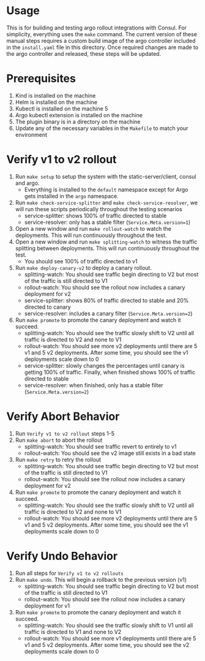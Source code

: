# Usage
This is for building and testing argo rollout integrations with Consul. For simplicity, everything uses the `make` command. The current version of these manual steps requires a custom build image of the argo controller included in the `install.yaml` file in this directory. Once required changes are made to the argo controller and released, these steps will be updated.

# Prerequisites
1. Kind is installed on the machine
2. Helm is installed on the machine
3. Kubectl is installed on the machine 5
4. Argo kubectl extension is installed on the machine
5. The plugin binary is in a directory on the machine
6. Update any of the necessary variables in the `Makefile` to match your environment

# Verify v1 to v2 rollout
1. Run `make setup` to setup the system with the static-server/client, consul and argo.
   - Everything is installed to the `default` namespace except for Argo gets installed in the `argo` namespace.
2. Run `make check-service-splitter` and `make check-service-resolver`, we will run these scripts periodically throughout the testing scenarios
   - service-splitter: shows 100% of traffic directed to stable
   - service-resolver: only has a stable filter (`Service.Meta.version=1`)
3. Open a new window and run `make rollout-watch` to watch the deployments. This will run continuously throughout the test.
4. Open a new window and run `make splitting-watch` to witness the traffic splitting between deployments. This will run continuously throughout the test.
   - You should see 100% of traffic directed to v1
5. Run `make deploy-canary-v2` to deploy a canary rollout.
   - splitting-watch: You should see traffic begin directing to V2 but most of the traffic is still directed to V1
   - rollout-watch: You should see the rollout now includes a canary deployment for v2
   - service-splitter: shows 80% of traffic directed to stable and 20% directed to canary
   - service-resolver: includes a canary filter (`Service.Meta.version=2`)
6. Run `make promote` to promote the canary deployment and watch it succeed.
   - splitting-watch: You should see the traffic slowly shift to V2 until all traffic is directed to V2 and none to V1
   - rollout-watch: You should see more v2 deployments until there are 5 v1 and 5 v2 deployments. After some time, you should see the v1 deployments scale down to 0
   - service-splitter: slowly changes the percentages until canary is getting 100% of traffic. Finally, when finished shows 100% of traffic directed to stable
   - service-resolver: when finished, only has a stable filter (`Service.Meta.version=2`)

# Verify Abort Behavior
1. Run `Verify v1 to v2 rollout` steps 1-5
2. Run `make abort` to abort the rollout
   - splitting-watch: You should see traffic revert to entirely to v1
   - rollout-watch: You should see the v2 image still exists in a bad state
3. Run `make retry` to retry the rollout
   - splitting-watch: You should see traffic begin directing to V2 but most of the traffic is still directed to V1
   - rollout-watch: You should see the rollout now includes a canary deployment for v2
4. Run `make promote` to promote the canary deployment and watch it succeed.
   - splitting-watch: You should see the traffic slowly shift to V2 until all traffic is directed to V2 and none to V1
   - rollout-watch: You should see more v2 deployments until there are 5 v1 and 5 v2 deployments. After some time, you should see the v1 deployments scale down to 0

# Verify Undo Behavior
1. Run all steps for `Verify v1 to v2 rollouts`
2. Run `make undo`. This will begin a rollback to the previous version (v1)
   - splitting-watch: You should see traffic begin directing to V2 but most of the traffic is still directed to V1
   - rollout-watch: You should see the rollout now includes a canary deployment for v1
3. Run `make promote` to promote the canary deployment and watch it succeed.
   - splitting-watch: You should see the traffic slowly shift to V1 until all traffic is directed to V1 and none to V2
   - rollout-watch: You should see more v1 deployments until there are 5 v1 and 5 v2 deployments. After some time, you should see the v2 deployments scale down to 0